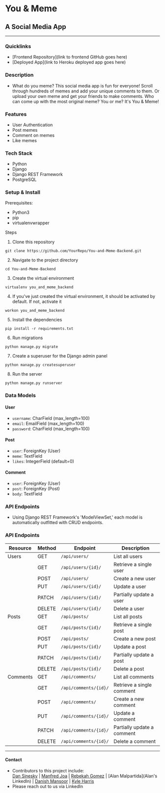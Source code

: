 # You & Meme

## A Social Media App

---

### Quicklinks

- [Frontend Repository](link to frontend GitHub goes here)
- [Deployed App](link to Heroku deployed app goes here)

### Description

- What do you meme? This social media app is fun for everyone! Scroll through hundreds of memes and add your unique comments to them. Or upload your own meme and get your friends to make comments. Who can come up with the most original meme? You or me? It's You & Meme!

### Features

- User Authentication
- Post memes
- Comment on memes
- Like memes

### Tech Stack

- Python
- Django
- Django REST Framework
- PostgreSQL

### Setup & Install

Prerequisites:<br>

- Python3
- pip
- virtualenvwrapper

Steps<br>

1. Clone this repository

```
git clone https://github.com/YourRepo/You-and-Meme-Backend.git
```

2. Navigate to the project directory

```
cd You-and-Meme-Backend
```

3. Create the virtual environment

```
virtualenv you_and_meme_backend
```

4. If you've just created the virtual environment, it should be activated by default. If not, activate it

```
workon you_and_meme_backend
```

5. Install the dependencies

```
pip install -r requirements.txt
```

6. Run migrations

```
python manage.py migrate
```

7. Create a superuser for the Django admin panel

```
python manage.py createsuperuser
```

8. Run the server

```
python manage.py runserver
```

### Data Models

#### User

- `username`: CharField (max_length=100)
- `email`: EmailField (max_length=100)
- `password`: CharField (max_length=100)

#### Post

- `user`: ForeignKey (User)
- `meme`: TextField
- `likes`: IntegerField (default=0)

#### Comment

- `user`: ForeignKey (User)
- `post`: ForeignKey (Post)
- `body`: TextField

### API Endpoints

- Using Django REST Framework's 'ModelViewSet,' each model is automatically outfitted with CRUD endpoints.

### API Endpoints

| Resource | Method | Endpoint              | Description                |
| -------- | ------ | --------------------- | -------------------------- |
| Users    | GET    | `/api/users/`         | List all users             |
|          | GET    | `/api/users/{id}/`    | Retrieve a single user     |
|          | POST   | `/api/users/`         | Create a new user          |
|          | PUT    | `/api/users/{id}/`    | Update a user              |
|          | PATCH  | `/api/users/{id}/`    | Partially update a user    |
|          | DELETE | `/api/users/{id}/`    | Delete a user              |
| Posts    | GET    | `/api/posts/`         | List all posts             |
|          | GET    | `/api/posts/{id}/`    | Retrieve a single post     |
|          | POST   | `/api/posts/`         | Create a new post          |
|          | PUT    | `/api/posts/{id}/`    | Update a post              |
|          | PATCH  | `/api/posts/{id}/`    | Partially update a post    |
|          | DELETE | `/api/posts/{id}/`    | Delete a post              |
| Comments | GET    | `/api/comments/`      | List all comments          |
|          | GET    | `/api/comments/{id}/` | Retrieve a single comment  |
|          | POST   | `/api/comments/`      | Create a new comment       |
|          | PUT    | `/api/comments/{id}/` | Update a comment           |
|          | PATCH  | `/api/comments/{id}/` | Partially update a comment |
|          | DELETE | `/api/comments/{id}/` | Delete a comment           |

---

#### Contact

- Contributors to this project include: <br>
  [Dan Sinesky](https://www.linkedin.com/in/dansinensky/) | [Manfred Joa](https://www.linkedin.com/in/manfredjoa/) | [Rebekah Gomez](https://www.linkedin.com/in/rebekah-gomez/) | [Alan Malpartida](Alan's LinkedIn) | [Danish Mansoor](https://www.linkedin.com/in/danishhhm/) | [Kyle Harris](https://www.linkedin.com/in/kyleharris007/)
- Please reach out to us via LinkedIn

